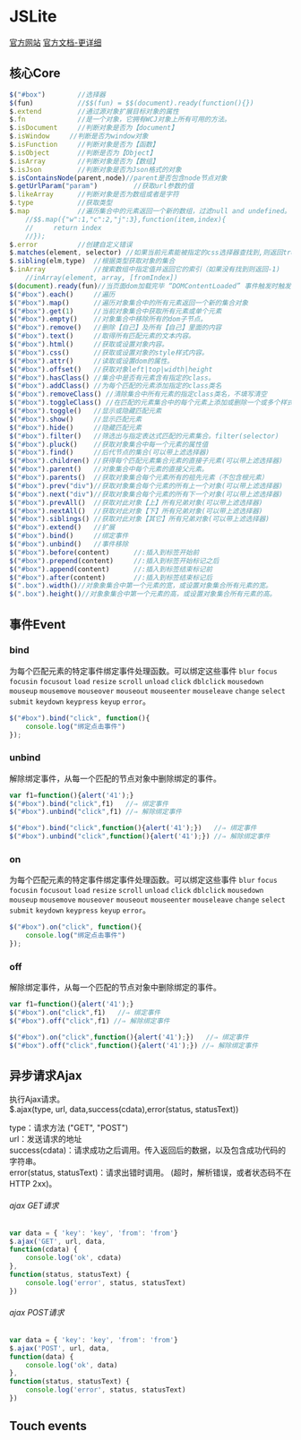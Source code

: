 JSLite
======
[官方网站](http://blog.pc175.com/JSLite/)
[官方文档-更详细](http://blog.pc175.com/JSLite/doc/)

## 核心Core
```js
$("#box")        //选择器
$(fun)           //$$(fun) = $$(document).ready(function(){})
$.extend         //通过源对象扩展目标对象的属性
$.fn             //是一个对象，它拥有WCJ对象上所有可用的方法。
$.isDocument     //判断对象是否为【document】
$.isWindow     //判断是否为window对象
$.isFunction     //判断对象是否为【函数】
$.isObject       //判断是否为【Object】
$.isArray        //判断对象是否为【数组】
$.isJson         //判断对象是否为Json格式的对象
$.isContainsNode(parent,node)//parent是否包含node节点对象
$.getUrlParam("param")         //获取url参数的值
$.likeArray      //判断对象是否为数组或者是字符
$.type           //获取类型
$.map            //遍历集合中的元素返回一个新的数组，过滤null and undefined。
    //$$.map({"w":1,"c":2,"j":3},function(item,index){
    //     return index
    //}); 
$.error          //创建自定义错误
$.matches(element, selector) //如果当前元素能被指定的css选择器查找到,则返回true,否则返回false.
$.sibling(elm,type)  //根据类型获取对象的集合
$.inArray            //搜索数组中指定值并返回它的索引（如果没有找到则返回-1)
    //inArray(element, array, [fromIndex])
$(document).ready(fun)//当页面dom加载完毕 “DOMContentLoaded” 事件触发时触发
$("#box").each()     //遍历
$("#box").map()      //遍历对象集合中的所有元素返回一个新的集合对象
$("#box").get(1)     //当前对象集合中获取所有元素或单个元素
$("#box").empty()    //对象集合中移除所有的dom子节点。
$("#box").remove()   //删除【自己】及所有【自己】里面的内容
$("#box").text()     //取得所有匹配元素的文本内容。
$("#box").html()     //获取或设置对象内容。
$("#box").css()      //获取或设置对象的style样式内容。
$("#box").attr()     //读取或设置dom的属性。
$("#box").offset()   //获取对象left|top|width|height
$("#box").hasClass() //集合中是否有元素含有指定的class。
$("#box").addClass() //为每个匹配的元素添加指定的class类名
$("#box").removeClass() //清除集合中所有元素的指定class类名，不填写清空
$("#box").toggleClass() //在匹配的元素集合中的每个元素上添加或删除一个或多个样式类
$("#box").toggle()   //显示或隐藏匹配元素
$("#box").show()     //显示匹配元素
$("#box").hide()     //隐藏匹配元素
$("#box").filter()   //筛选出与指定表达式匹配的元素集合。filter(selector) 
$("#box").pluck()    //获取对象集合中每一个元素的属性值
$("#box").find()     //后代节点的集合(可以带上滤选择器)
$("#box").children() //获得每个匹配元素集合元素的直接子元素(可以带上滤选择器)
$("#box").parent()   //对象集合中每个元素的直接父元素。
$("#box").parents()  //获取对象集合每个元素所有的祖先元素（不包含根元素）
$("#box").prev("div")//获取对象集合每个元素的所有上一个对象(可以带上滤选择器)
$("#box").next("div")//获取对象集合每个元素的所有下一个对象(可以带上滤选择器)
$("#box").prevAll()  //获取对此对象【上】所有兄弟对象(可以带上滤选择器)
$("#box").nextAll()  //获取对此对象【下】所有兄弟对象(可以带上滤选择器)
$("#box").siblings() //获取对此对象【其它】所有兄弟对象(可以带上滤选择器)
$("#box").extend()   //扩展
$("#box").bind()     //绑定事件
$("#box").unbind()   //事件移除
$("#box").before(content)      //:插入到标签开始前
$("#box").prepend(content)     //:插入到标签开始标记之后
$("#box").append(content)      //:插入到标签结束标记前
$("#box").after(content)       //:插入到标签结束标记后
$(".box").width()//对象象集合中第一个元素的宽，或设置对象集合所有元素的宽。
$(".box").height()//对象象集合中第一个元素的高，或设置对象集合所有元素的高。
```


## 事件Event

### bind
为每个匹配元素的特定事件绑定事件处理函数。可以绑定这些事件 `blur` `focus` `focusin` `focusout` `load` `resize` `scroll` `unload` `click` `dblclick` `mousedown` `mouseup` `mousemove` `mouseover` `mouseout` `mouseenter` `mouseleave` `change` `select` `submit` `keydown` `keypress` `keyup` `error`。

```js
$("#box").bind("click", function(){
    console.log("绑定点击事件")
});
```

### unbind
解除绑定事件，从每一个匹配的节点对象中删除绑定的事件。

```js
var f1=function(){alert('41');}
$("#box").bind("click",f1)   //⇒ 绑定事件
$("#box").unbind("click",f1) //⇒ 解除绑定事件

$("#box").bind("click",function(){alert('41');})   //⇒ 绑定事件
$("#box").unbind("click",function(){alert('41');}) //⇒ 解除绑定事件
```

### on
为每个匹配元素的特定事件绑定事件处理函数。可以绑定这些事件 `blur` `focus` `focusin` `focusout` `load` `resize` `scroll` `unload` `click` `dblclick` `mousedown` `mouseup` `mousemove` `mouseover` `mouseout` `mouseenter` `mouseleave` `change` `select` `submit` `keydown` `keypress` `keyup` `error`。

```js
$("#box").on("click", function(){
    console.log("绑定点击事件")
});
```

### off
解除绑定事件，从每一个匹配的节点对象中删除绑定的事件。

```js
var f1=function(){alert('41');}
$("#box").on("click",f1)   //⇒ 绑定事件
$("#box").off("click",f1) //⇒ 解除绑定事件

$("#box").on("click",function(){alert('41');})   //⇒ 绑定事件
$("#box").off("click",function(){alert('41');}) //⇒ 解除绑定事件
```


## 异步请求Ajax
执行Ajax请求。<br>
$.ajax(type, url, data,success(cdata),error(status, statusText))

type：请求方法 ("GET", "POST")<br>
url：发送请求的地址<br>
success(cdata)：请求成功之后调用。传入返回后的数据，以及包含成功代码的字符串。<br>
error(status, statusText)：请求出错时调用。 (超时，解析错误，或者状态码不在HTTP 2xx)。

###### ajax GET请求

```js
var data = { 'key': 'key', 'from': 'from'}
$.ajax('GET', url, data,
function(cdata) {
    console.log('ok', cdata)
},
function(status, statusText) {
    console.log('error', status, statusText)
})
```

###### ajax POST请求

```js
var data = { 'key': 'key', 'from': 'from'}
$.ajax('POST', url, data,
function(data) {
    console.log('ok', data)
},
function(status, statusText) {
    console.log('error', status, statusText)
})
```


## Touch events